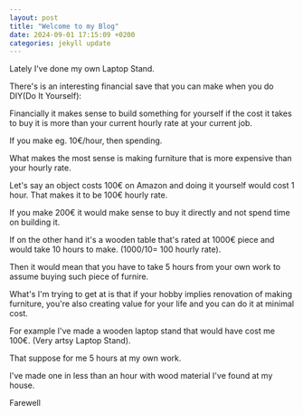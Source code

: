 ```yaml
---
layout: post
title: "Welcome to my Blog"
date: 2024-09-01 17:15:09 +0200
categories: jekyll update
---
```


Lately I've done my own Laptop Stand.

There's is an interesting financial save that you can make when you do DIY(Do It Yourself):

Financially it makes sense to build something for yourself if the cost it takes to buy it is more
than your current hourly rate at your current job.

If you make eg. 10€/hour, then spending.

What makes the most sense is making furniture that is more expensive than your hourly rate.

Let's say an object costs 100€ on Amazon and doing it yourself would cost 1 hour.
That makes it to be 100€ hourly rate.

If you make 200€ it would make sense to buy it directly and not spend time on building it.

If on the other hand it's a wooden table that's rated at 1000€ piece and would take 10 hours to make.
(1000/10= 100 hourly rate).

Then it would mean that you have to take 5 hours from your own work to assume buying such piece of furnire.

What's I'm trying to get at is that if your hobby implies renovation of making furniture, you're also
creating value for your life and you can do it at minimal cost.

For example I've made a wooden laptop stand that would have cost me 100€. (Very artsy Laptop Stand).

That suppose for me 5 hours at my own work.

I've made one in less than an hour with wood material I've found at my house.

Farewell
